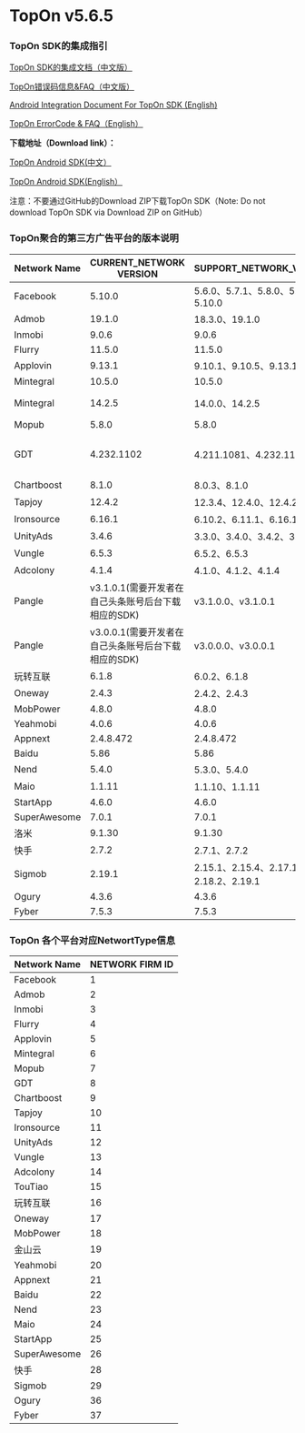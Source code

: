# TopOn v5.6.5

<h3>TopOn SDK的集成指引</h3>

<a href="https://docs.toponad.com/#/zh-cn/android/android_doc/android_access_doc" target="_blank">TopOn SDK的集成文档（中文版）</a>

<a href="https://docs.toponad.com/#/zh-cn/android/android_doc/android_errorcode" target="_blank">TopOn错误码信息&FAQ（中文版）</a>

<a href="https://docs.toponad.com/#/en-us/android/android_doc/android_access_doc" target="_blank">Android Integration Document For TopOn SDK (English)</a>

<a href="https://docs.toponad.com/#/en-us/android/android_doc/android_errorcode" target="_blank">TopOn ErrorCode & FAQ（English）</a>


**下载地址（Download link）：**<br>

<a href="https://docs.toponad.com/#/zh-cn/android/download/package" target="_blank">TopOn Android SDK(中文）</a>

<a href="https://docs.toponad.com/#/en-us/android/download/package" target="_blank">TopOn Android SDK(English）</a>

注意：不要通过GitHub的Download ZIP下载TopOn SDK（Note: Do not download TopOn SDK via Download ZIP on GitHub）

<h3>TopOn聚合的第三方广告平台的版本说明</h3>

| Network Name| CURRENT_NETWORK VERSION| SUPPORT_NETWORK_VERSION | P.S. |
|---|---|---|---|
|Facebook | 5.10.0| 5.6.0、5.7.1、5.8.0、5.9.0、5.10.0 |   |
|Admob | 19.1.0 | 18.3.0、19.1.0 |   |
|Inmobi | 9.0.6 |  9.0.6 |   |
|Flurry| 11.5.0 | 11.5.0 |   |
|Applovin| 9.13.1 | 9.10.1、9.10.5、9.13.1 |   |
|Mintegral | 10.5.0 | 10.5.0 |   |
|Mintegral | 14.2.5 | 14.0.0、14.2.5 | 海外版NonChina |
|Mopub | 5.8.0 | 5.8.0 |   |
|GDT | 4.232.1102 | 4.211.1081、4.232.1102 | 广点通/Tencent/腾讯 |
|Chartboost | 8.1.0 | 8.0.3、8.1.0 |   |
|Tapjoy | 12.4.2 | 12.3.4、12.4.0、12.4.2 |   |
|Ironsource | 6.16.1 | 6.10.2、6.11.1、6.16.1 |   |
|UnityAds | 3.4.6 | 3.3.0、3.4.0、3.4.2、3.4.6 |   |
|Vungle | 6.5.3 | 6.5.2、6.5.3 |   |
|Adcolony | 4.1.4 | 4.1.0、4.1.2、4.1.4 |   |
|Pangle| v3.1.0.1(需要开发者在自己头条账号后台下载相应的SDK) | v3.1.0.0、v3.1.0.1 | 头条/穿山甲 |
|Pangle| v3.0.0.1(需要开发者在自己头条账号后台下载相应的SDK) | v3.0.0.0、v3.0.0.1 | 头条/穿山甲（海外版NonChina） |
|玩转互联 | 6.1.8 | 6.0.2、6.1.8 |   |
|Oneway| 2.4.3 | 2.4.2、2.4.3 |   |
|MobPower | 4.8.0 | 4.8.0 |   |
|Yeahmobi| 4.0.6 | 4.0.6 |   |
|Appnext| 2.4.8.472 | 2.4.8.472 |   |
|Baidu| 5.86 | 5.86 |   |
|Nend| 5.4.0 | 5.3.0、5.4.0 |   |
|Maio| 1.1.11 | 1.1.10、1.1.11 |   |
|StartApp| 4.6.0 | 4.6.0 |   |
|SuperAwesome| 7.0.1 | 7.0.1 |   |
|洛米| 9.1.30 | 9.1.30 |   |
|快手| 2.7.2 | 2.7.1、2.7.2|   |
|Sigmob| 2.19.1 | 2.15.1、2.15.4、2.17.1、2.18.2、2.19.1 |   |
|Ogury| 4.3.6 | 4.3.6 |   |
|Fyber| 7.5.3 | 7.5.3 |   |

<h3>TopOn 各个平台对应NetwortType信息</h3>

| Network Name| NETWORK FIRM ID|
|---|---|
|Facebook | 1 |
|Admob | 2 |
|Inmobi | 3 |
|Flurry| 4 |
|Applovin| 5 |
|Mintegral | 6 |
|Mopub | 7 |
|GDT | 8|
|Chartboost | 9|
|Tapjoy | 10 |
|Ironsource | 11|
|UnityAds | 12 |
|Vungle | 13 |
|Adcolony | 14 |
|TouTiao|15|
|玩转互联 | 16 |
|Oneway|17|
|MobPower | 18 |
|金山云 | 19 |
|Yeahmobi|20|
|Appnext|21|
|Baidu|22|
|Nend|23|
|Maio|24|
|StartApp |25|
|SuperAwesome |26|
|快手|28|
|Sigmob |29|
|Ogury |36|
|Fyber |37|




